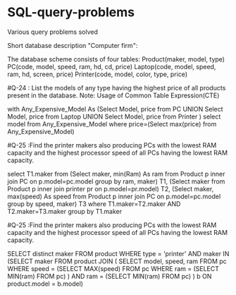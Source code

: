 # SQL-query-problems
Various query problems solved

Short database description "Computer firm":

The database scheme consists of four tables:
Product(maker, model, type)
PC(code, model, speed, ram, hd, cd, price)
Laptop(code, model, speed, ram, hd, screen, price)
Printer(code, model, color, type, price)

#Q-24 : List the models of any type having the highest price of all products present in the database.
Note: Usage of Common Table Expression(CTE)

with Any_Expensive_Model 
As
(Select Model, price from PC
UNION 
Select Model, price from Laptop
UNION 
Select Model, price from Printer 
)
select model from Any_Expensive_Model where price=(Select max(price) from Any_Expensive_Model)

#Q-25 :Find the printer makers also producing PCs with the lowest RAM capacity and the highest processor speed of all PCs having the lowest RAM capacity. 

select T1.maker from 
(Select maker, min(Ram) As ram from Product p inner join PC on p.model=pc.model group by ram, maker) T1, 
(Select maker from Product p inner join printer pr on p.model=pr.model) T2, 
(Select maker, max(speed) As speed from Product p inner join PC on p.model=pc.model group by speed, maker) T3 
where T1.maker=T2.maker AND T2.maker=T3.maker 
group by T1.maker

#Q-25 :Find the printer makers also producing PCs with the lowest RAM capacity and the highest processor speed of all PCs having the lowest RAM capacity. 

SELECT distinct maker FROM product WHERE type = 'printer'
AND maker IN (SELECT maker
FROM product JOIN ( 
SELECT model, speed, ram FROM pc WHERE speed =
                (SELECT MAX(speed) FROM pc
                WHERE ram = (SELECT MIN(ram) FROM pc)
                )
  AND ram = (SELECT MIN(ram) FROM pc)
            ) b
ON product.model = b.model)
